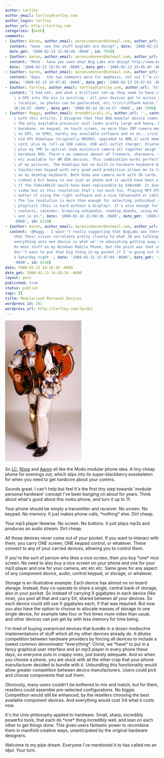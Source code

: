 ```yaml
---
author: tartley
author_email: tartley@tartley.com
author_login: tartley
author_url: http://tartley.com
categories: [Geek]
comments:
- {author: Aaron, author_email: aaronindenver@hotmail.com, author_url: 'http://www.aaronsdayoff.com.',
  content: 'have  see the stuff buglabs are doing?', date: '2008-02-13 15:49:46 -0600',
  date_gmt: '2008-02-13 15:49:46 -0600', id: 7939}
- {author: Aaron, author_email: aaronindenver@hotmail.com, author_url: 'http://www.aaronsdayoff.com',
  content: 'Mate - have you seen what Bug Labs are doing? http://www.buglabs.net/',
  date: '2008-02-13 19:45:49 -0600', date_gmt: '2008-02-13 19:45:49 -0600', id: 7950}
- {author: Aaron, author_email: aaronindenver@hotmail.com, author_url: 'http://www.aaronsdayoff.com',
  content: 'Oops - the two comments were for emphasis, not coz I''m crap (honest ;-)',
  date: '2008-02-13 19:47:02 -0600', date_gmt: '2008-02-13 19:47:02 -0600', id: 7951}
- {author: Tartley, author_email: tartley@tartley.com, author_url: 'http://tartley.com',
  content: "I had not, and what a brilliant set-up they seem to have.\r\n\r\nAdding\
    \ a GPS into the mix is exciting - all your devices get to access your current\
    \ location, so photos can be geolocated, etc.\r\n\r\nThank Aaron.", date: '2008-02-14
    10:24:57 -0600', date_gmt: '2008-02-14 10:24:57 -0600', id: 7990}
- {author: Maggy, author_email: mrond@tiscali.nl, author_url: '', content: "I agree\
    \ with this article, I disagree that that BUG modular device comes anywhere close.\
    \ The only available processor unit looks pretty large and heavy, hardly documented,\
    \ barebone, no keypad, no touch screen, no more than 2MP camera module, no bluetooth,\
    \ no GPS, no GPRS, hardly any available software and so on...\r\nI bet my good\
    \ old HTC Himalaya (originally WM2003, upgraded to WM6.1) with memory card, wifi\
    \ card, plus my roll-up USB cable, USB wall outlet charger, bluetooth GPS receiver\
    \ plus my 7MP 3x optical zoom miniature camera all together weigh less than the\
    \ barebone BUG. There's an immense amount of freeware, shareware, open source\
    \ etc available for WM XDA devices. This combination works perfectly for geolocation\
    \ of my pictures. The Himalaya has no built-in hardware keyboard but the Touchpal\
    \ touchscreen keypad with very good word prediction allows me to type faster than\
    \ on my desktop keyboard. Both Hima and camera work with SD cards. The Hima is\
    \ indeed a bit heavy to use just as phone and it would have been a welcome feature\
    \ if the 320x240LCD would have been replaceable by 640x480. It does play MPEG4\
    \ video but at this resolution that's not much fun. Playing MP3 OTOH is just a\
    \ matter of using the right software and a nice (bluetooth or cabled) headset.\
    \ The low resolution is more than enough for selecting individual songs or creating\
    \ playlists (this is hard without a display). It's also enough for navigation,\
    \ contacts, calendar, browsing wikipedia, reading ebooks, using multilingual dictionaries\
    \ and so on.", date: '2008-02-18 21:04:26 -0600', date_gmt: '2008-02-18 21:04:26
    -0600', id: 8119}
- {author: Aaron, author_email: aaronindenver@hotmail.com, author_url: 'http://www.aaronsdayoff.com',
  content: '@Maggy - I wasn''t really suggesting that BugLabs was there yet - more
    that their vision correlates pretty closely to what JB was talking about. Shoving
    everything onto one device is what we''re advocating getting away with - I can
    do most stuff on my Windows Mobile Phone, but the point was that sometimes I just
    don''t want to put that big thing in my pocket if I''m going out for beers on
    a Saturday night.', date: '2008-02-21 15:47:04 -0600', date_gmt: '2008-02-21 15:47:04
    -0600', id: 8158}
date: 2008-02-13 14:18:10 -0600
date_gmt: 2008-02-13 14:18:10 -0600
layout: post
published: true
status: publish
tags: []
title: Modularised Personal Devices
wordpress_id: 261
wordpress_url: http://tartley.com/?p=261
---
```


![One man band](/assets/2008/02/onemanband.jpg)

So [LC](http://lindsaycampbell.tumblr.com/post/26210504),
[Nixta](http://nixtarolls.nixta.com/post/26188403) and
[Aaron](http://www.aaronsdayoff.com/2008/02/modular-phone-answer-to-all-of-our.html)
all like the Modu modular phone idea. A tiny cheap phone for evenings
out, which slips into its super-blackberry exoskeleton for when you need
to get hardcore about your comms.

Sounds great. I can't help but feel it's the first tiny step towards
'modular personal hardware' concept I've been banging on about for
years. Think about what's good about this mobu phone, and turn it up to
11:

Your phone should be simply a transmitter and receiver. No screen. No
keypad. No memory. It just makes phone calls, \*nothing\* else. Dirt
cheap.

Your mp3 player likewise. No screen. No buttons. It just plays mp3s and
produces an audio stream. Dirt cheap.

All those devices never come out of your pocket. If you want to interact
with them, you carry ONE screen, ONE keypad control, or whatever. These
connect to any of your carried devices, allowing you to control them.

If you're the sort of person who likes a nice screen, then you buy
\*one\* nice screen. No need to also buy a nice screen on your phone and
one for your mp3 player and one for your camera, etc etc etc. Same goes
for any aspect of any component device, audio, control keypad, or
storage, or whatever.

Storage is an illustrative example. Each device has almost no on board
storage. Instead, they co-operate to share a single, central bank of
storage, also in your pocket. So instead of carrying X gigabytes in each
device (like now), you pool all that and carry 5X, shared between all
your devices. So each device could still use X gigabytes each, if that
was required. But now you also have the option to choose to allocate
masses of storage to one single device, for example take four or five
times more video than usual, and other devices can just get by with less
memory for time being.

I'm tired of buying overpriced devices that bundle in a dozen mediochre
implementations of stuff which all my other devices already do. It
dilutes competition between hardware providers by forcing all devices to
include a lowest common denominator \*everything\*. Christ, we \*have\*
to put in a fancy graphical user interface and an mp3 player in every
phone these days, so everyone puts in crappy ones, just barely adequate.
And so when you choose a phone, you are stuck with all the other crap
that your phone manufacturer decided to bundle with it. Unbundling this
functionality would allow greater competition between device
manufacturers. Users could pick and choose components that suit them.

Obviously, many users couldn't be bothered to mix and match, but for
them, resellers could assemble pre-selected configurations. No biggie.
Competition would still be enhanced, by the resellers choosing the best
available component devices. And everything would cost 1/4 what it costs
now.

It's the Unix philosophy applied to hardware. Small, sharp, incredibly
powerful tools, that each do \*one\* thing incredibly well, and lean on
each other to get things done. This gives users fantastic power to
recombine them in manifold creative ways, unanticipated by the original
hardware designers.

Welcome to my pipe dream. Everyone I've mentioned it to has called me an
idjut. Your turn.
